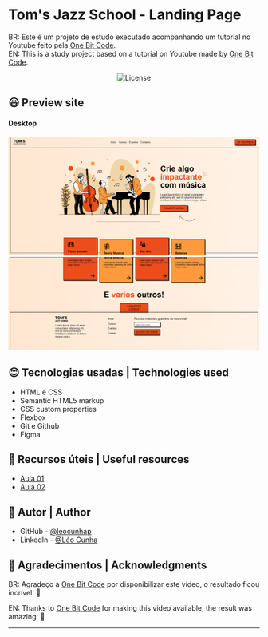 <h1> Tom's Jazz School - Landing Page </h1>

BR: Este é um projeto de estudo executado acompanhando um tutorial no Youtube feito pela [One Bit Code](https://www.youtube.com/@OneBitCode). <br>
EN: This is a study project based on a tutorial on Youtube made by [One Bit Code](https://www.youtube.com/@OneBitCode). </p>

<p align="center">
  <img alt="License" src="https://img.shields.io/static/v1?label=license&message=MIT&color=49AA26&labelColor=000000">
</p>

## 😃 Preview site
  
#### Desktop

![](./img/view-landing.page.png/)
![](./img/view-landing.page2.png/)


## 😊 Tecnologias usadas | Technologies used

- HTML e CSS
- Semantic HTML5 markup
- CSS custom properties
- Flexbox
- Git e Github
- Figma

## 💫 Recursos úteis | Useful resources

- [Aula 01](https://youtu.be/Wo7UnH8TYbc)
- [Aula 02](https://youtu.be/b9Vw_LUyYmc)

## 💫 Autor | Author

- GitHub - [@leocunhap](https://github.com/NicoleDPizetta)
- LinkedIn - [@Léo Cunha](https://www.linkedin.com/in/léoc-cunha/)

## 💫 Agradecimentos | Acknowledgments

BR: Agradeço à [One Bit Code](https://www.youtube.com/@OneBitCode) por disponibilizar este vídeo, o resultado ficou incrível. 🤩

EN: Thanks to [One Bit Code](https://www.youtube.com/@OneBitCode) for making this video available, the result was amazing. 🤩

---

